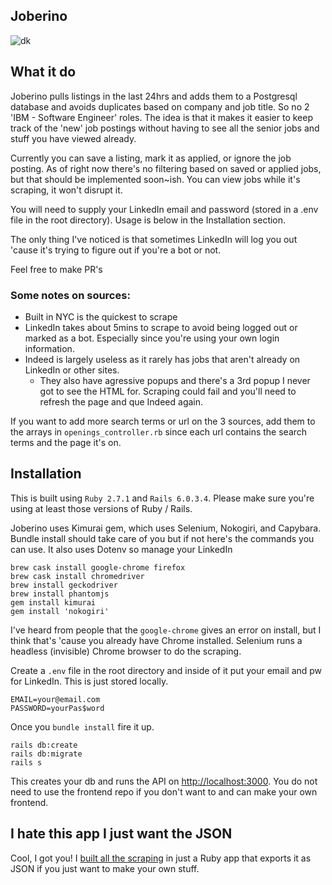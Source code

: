 ## Joberino

![dk](https://i.imgur.com/hMfFHoj.gif)

## What it do

Joberino pulls listings in the last 24hrs and adds them to a Postgresql database and avoids duplicates based on company and job title. So no 2 'IBM - Software Engineer' roles. The idea is that it makes it easier to keep track of the 'new' job postings without having to see all the senior jobs and stuff you have viewed already.

Currently you can save a listing, mark it as applied, or ignore the job posting. As of right now there's no filtering based on saved or applied jobs, but that should be implemented soon~ish. You can view jobs while it's scraping, it won't disrupt it.

You will need to supply your LinkedIn email and password (stored in a .env file in the root directory). Usage is below in the Installation section.

The only thing I've noticed is that sometimes LinkedIn will log you out 'cause it's trying to figure out if you're a bot or not.

Feel free to make PR's

### Some notes on sources:

- Built in NYC is the quickest to scrape
- LinkedIn takes about 5mins to scrape to avoid being logged out or marked as a bot. Especially since you're using your own login information.
- Indeed is largely useless as it rarely has jobs that aren't already on LinkedIn or other sites.
  - They also have agressive popups and there's a 3rd popup I never got to see the HTML for. Scraping could fail and you'll need to refresh the page and que Indeed again.

If you want to add more search terms or url on the 3 sources, add them to the arrays in `openings_controller.rb` since each url contains the search terms and the page it's on.

## Installation

This is built using ``Ruby 2.7.1`` and ``Rails 6.0.3.4``. Please make sure you're using at least those versions of Ruby / Rails.

Joberino uses Kimurai gem, which uses Selenium, Nokogiri, and Capybara. Bundle install should take care of you but if not here's the commands you can use. It also uses Dotenv so manage your LinkedIn 

```
brew cask install google-chrome firefox
brew cask install chromedriver
brew install geckodriver
brew install phantomjs
gem install kimurai
gem install 'nokogiri'
```

I've heard from people that the `google-chrome` gives an error on install, but I think that's 'cause you already have Chrome installed. Selenium runs a headless (invisible) Chrome browser to do the scraping.

Create a `.env` file in the root directory and inside of it put your email and pw for LinkedIn. This is just stored locally.

```
EMAIL=your@email.com
PASSWORD=yourPas$word
```

Once you `bundle install` fire it up.

```
rails db:create
rails db:migrate
rails s
```

This creates your db and runs the API on [http://localhost:3000](http://localhost:3000). You do not need to use the frontend repo if you don't want to and can make your own frontend.

## I hate this app I just want the JSON

Cool, I got you! I [built all the scraping](https://github.com/denvermullets/teq-scraper) in just a Ruby app that exports it as JSON if you just want to make your own stuff.



